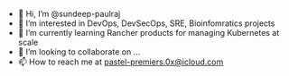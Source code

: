 - 👋 Hi, I’m @sundeep-paulraj
- 👀 I’m interested in DevOps, DevSecOps, SRE, Bioinfomratics projects
- 🌱 I’m currently learning Rancher products for managing Kubernetes at scale
- 💞️ I’m looking to collaborate on ...
- 📫 How to reach me at pastel-premiers.0x@icloud.com

<!---
sundeep-paulraj/sundeep-paulraj is a ✨ special ✨ repository because its `README.md` (this file) appears on your GitHub profile.
You can click the Preview link to take a look at your changes.
--->
